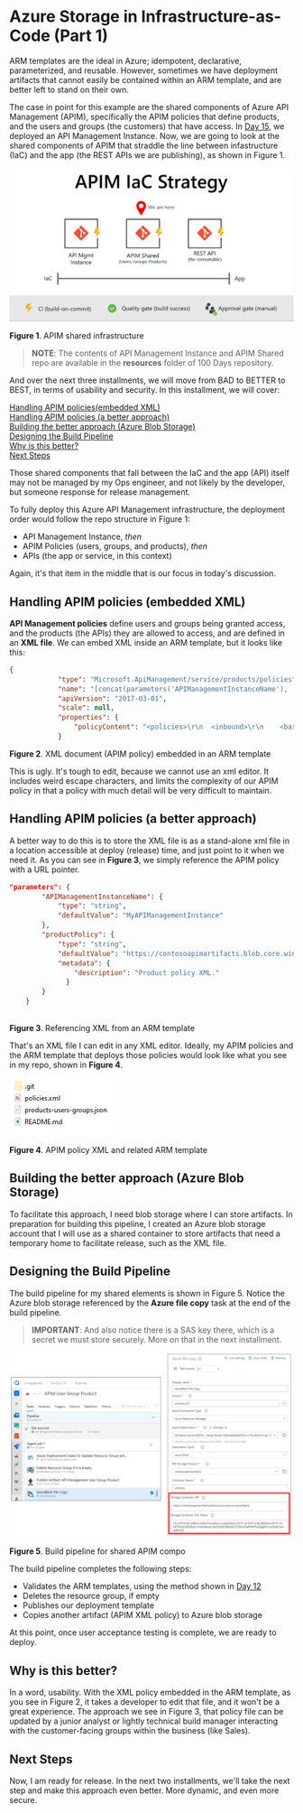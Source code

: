 # Azure Storage in Infrastructure-as-Code (Part 1)

ARM templates are the ideal in Azure; idempotent, declarative, parameterized, and reusable. However, sometimes we have deployment artifacts that cannot easily be contained within an ARM template, and are better left to stand on their own.

The case in point for this example are the shared components of Azure API Management (APIM), specifically the APIM policies that define products, and the users and groups (the customers) that have access. In [Day 15](#https://github.com/starkfell/100DaysOfIaC/blob/master/articles/day.15.ci.pt2.md), we deployed an API Management Instance. Now, we are going to look at the shared components of APIM that straddle the line between infastructure (IaC) and the app (the REST APIs we are publishing), as shown in Figure 1.

![APIM IaC Strategy](../images/day22/fig1.apim.iac.strategy.PNG)

**Figure 1**. APIM shared infrastructure

> **NOTE**: The contents of API Management Instance and APIM Shared repo are available in the **resources** folder of 100 Days repository.

And over the next three installments, we will move from BAD to BETTER to BEST, in terms of usability and security. In this installment, we will cover:

[Handling APIM policies(embedded XML)](#handling-apim-policies) <br/>
[Handling APIM policies (a better approach)](#handling-apim-policies-a-better-approach) <br/>
[Building the better approach (Azure Blob Storage)](#building-the-better-approach-azure-blob-storage) <br/>
[Designing the Build Pipeline](#designing-the-build-pipeline) <br/>
[Why is this better?](#why-is-this-better) <br/>
[Next Steps](#next-steps) <br/>

Those shared components that fall between the IaC and the app (API) itself may not be managed by my Ops engineer, and not likely by the developer, but someone response for release management.

To fully deploy this Azure API Management infrastructure, the deployment order would follow the repo structure in Figure 1:

- API Management Instance, *then*
- APIM Policies (users, groups, and products), *then*
- APIs (the app or service, in this context)

Again, it's that item in the middle that is our focus in today's discussion.

## Handling APIM policies (embedded XML)

**API Management policies** define users and groups being granted access, and the products (the APIs) they are allowed to access, and are defined in an **XML file**. We can embed XML inside an ARM template, but it looks like this:

``` JSON
{
            "type": "Microsoft.ApiManagement/service/products/policies",
            "name": "[concat(parameters('APIManagementInstanceName'), '/contosoproduct/policy')]",
            "apiVersion": "2017-03-01",
            "scale": null,
            "properties": {
                "policyContent": "<policies>\r\n  <inbound>\r\n    <base />\r\n    <rate-limit calls=\"20\" renewal-period=\"60\" />\r\n  </inbound>\r\n  <backend>\r\n    <base />\r\n  </backend>\r\n  <outbound>\r\n    <base />\r\n  </outbound>\r\n  <on-error>\r\n    <base />\r\n  </on-error>\r\n</policies>"
            }
```

**Figure 2**. XML document (APIM policy) embedded in an ARM template

This is ugly. It's tough to edit, because we cannot use an xml editor. It includes weird escape characters, and limits the complexity of our APIM policy in that a policy with much detail will be very difficult to maintain.

## Handling APIM policies (a better approach)

A better way to do this is to store the XML file is as a stand-alone xml file in a location accessible at deploy (release) time, and just point to it when we need it. As you can see in **Figure 3**, we simply reference the APIM policy with a URL pointer.

``` JSON
"parameters": {
        "APIManagementInstanceName": {
            "type": "string",
            "defaultValue": "MyAPIManagementInstance"
        },
        "productPolicy": {
            "type": "string",
            "defaultValue": "https://contosoapimartifacts.blob.core.windows.net/artifacts/policies.xml",
            "metadata": {
                "description": "Product policy XML."
              }
        }
    }
    
```

**Figure 3**. Referencing XML from an ARM template

That's an XML file I can edit in any XML editor. Ideally, my APIM policies and the ARM template that deploys those policies would look like what you see in my repo, shown in **Figure 4**.

![APIM Shared Components](../images/day22/fig4.apim.shared.comps.PNG)

**Figure 4**. APIM policy XML and related ARM template

## Building the better approach (Azure Blob Storage)

To facilitate this approach, I need blob storage where I can store artifacts. In preparation for building this pipeline, I created an Azure blob storage account that I will use as a shared container to store artifacts that need a temporary home to facilitate release, such as the XML file.

## Designing the Build Pipeline

The build pipeline for my shared elements is shown in Figure 5. Notice the Azure blob storage referenced by the **Azure file copy** task at the end of the build pipeline.

> **IMPORTANT**: And also notice there is a SAS key there, which is a secret we must store securely. More on that in the next installment.

![APIM IaC Strategy](../images/day22/fig5.file.copy.to.blob.PNG)

**Figure 5**. Build pipeline for shared APIM compo

The build pipeline completes the following steps:

- Validates the ARM templates, using the method shown in [Day 12](#https://github.com/starkfell/100DaysOfIaC/blob/master/articles/day.12.contin.integration.md)
- Deletes the resource group, if empty
- Publishes our deployment template
- Copies another artifact (APIM XML policy) to Azure blob storage

At this point, once user acceptance testing is complete, we are ready to deploy.

## Why is this better?

In a word, usability. With the XML policy embedded in the ARM template, as you see in Figure 2, it takes a developer to edit that file, and it won't be a great experience. The approach we see in Figure 3, that policy file can be updated by a junior analyst or lightly technical build manager interacting with the customer-facing groups within the business (like Sales).

## Next Steps

Now, I am ready for release. In the next two installments, we'll take the next step and make this approach even better. More dynamic, and even more secure.
